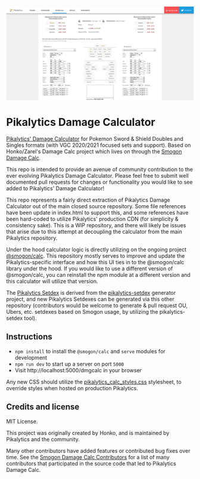 <p align="center">
<img style="margin:auto;" src="https://github.com/GriffinLedingham/pikalytics-calc/blob/master/calc.png?raw=true" width=700 />
</p>

Pikalytics Damage Calculator
=======================

[Pikalytics' Damage Calculator](https://pikalytics.com/calc) for Pokemon Sword & Shield Doubles and Singles formats (with VGC 2020/2021 focused sets and support). Based on Honko/Zarel's Damage Calc project which lives on through the [Smogon Damage Calc](https://github.com/smogon/damage-calc).

This repo is intended to provide an avenue of community contribution to the ever evolving Pikalytics Damage Calculator. Please feel free to submit well documented pull requests for changes or functionality you would like to see added to Pikalytics' Damage Calculator!

This repo represents a fairly direct extraction of Pikalytics Damage Calculator out of the main closed source repository. Some file references have been update in index.html to support this, and some references have been hard-coded to utilize Pikalytics' production CDN (for simplicity & consistency sake). This is a WIP repository, and there will likely be issues that arise due to this attempt at decoupling the calculator from the main Pikalytics repository.

Under the hood calculator logic is directly utilizing on the ongoing project [@smogon/calc](https://github.com/smogon/damage-calc). This repository mostly serves to improve and update the Pikalytics-specific interface and how this UI ties in to the @smogon/calc library under the hood. If you would like to use a different version of @smogon/calc, you can reinstall the npm module at a different version and this calculator will utilize that version.

The [Pikalytics Setdex](dmgcalc/js/setdex_pikalytics_v10.js) is derived from the [pikalytics-setdex](https://github.com/GriffinLedingham/pikalytics-setdex) generator project, and new Pikalytics Setdexes can be generated via this other repository (contributors would be welcome to generate & pull request OU, Ubers, etc. setdexes based on Smogon usage, by utilizing the pikalytics-setdex tool).

Instructions
------------

- `npm install` to install the `@smogon/calc` and `serve` modules for development
- `npm run dev` to start up a server on port `5000`
- Visit http://localhost:5000/dmgcalc in your browser

Any new CSS should utilize the [pikalytics_calc_styles.css](dmgcalc/pikalytics_calc_styles.css) stylesheet, to override styles when hosted on production Pikalytics.

Credits and license
-------------------

MIT License.

This project was originally created by Honko, and is maintained by Pikalytics and the community.

Many other contributors have added features or contributed bug fixes over time. See the [Smogon Damage Calc Contributors](https://github.com/smogon/damage-calc/graphs/contributors) for a list of many contributors that participated in the source code that led to Pikalytics Damage Calc.
